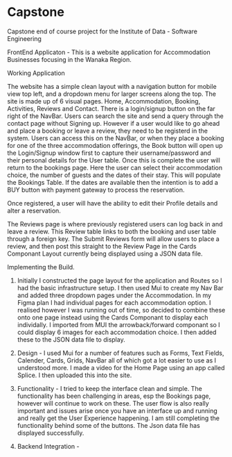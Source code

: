 # Capstone
Capstone end of course project for the Institute of Data - Software Engineering

FrontEnd Applicaton - This is a website application for Accommodation Businesses focusing in the Wanaka Region.

Working Application

The website has a simple clean layout with a navigation button for mobile view top left, and a dropdown menu for larger screens along the top. The site is made up of 6 visual pages.  Home, Accommodation, Booking, Activities, Reviews and Contact. There is a login/signup button on the far right of the NavBar.  Users can search the site and send a query through the contact page without Signing up.  However if a user would like to go ahead and place a booking or leave a review, they need to be registerd in the system. Users can access this on the NavBar, or when they place a booking for one of the three accommodation offerings, the Book button will open up the Login/Signup window first to capture their username/password and their personal details for the User table.  Once this is complete the user will return to the bookings page.  Here the user can select their accommodation choice, the number of guests and the dates of their stay. This will populate the Bookings Table. If the dates are available then the intention is to add a BUY button with payment gateway to process the reservation.

Once registered, a user will have the ability to edit their Profile details and alter a reservation.

The Reviews page is where previously registered users can log back in and leave a review. This Review table links to both the booking and user table through a foreign key.  The Submit Reviews form will allow users to place a review, and then post this straight to the Review Page in the Cards Componant Layout currently being displayed using a JSON data file.

Implementing the Build.

1. Initially I constructed the page layout for the application and Routes so I had the basic infrastructure setup.  I then used Mui to create my Nav Bar and added three dropdown pages under the Accommodation. In my Figma plan I had individual pages for each accommodation option.  I realised however I was running out of time, so decided to combine these onto one page instead using the Cards Componant to display each individally.  I imported from MUI the arrowback/forward componant so I could display 6 images for each accommodation choice.  I then added these to the JSON data file to display.

2. Design - I used Mui for a number of features such as Forms, Text Fields, Calender, Cards, Grids, NavBar all of which got a lot easier to use as I understood more.  I made a video for the Home Page using an app called Splice.  I then uploaded this into the site.

3. Functionality - I tried to keep the interface clean and simple.  The functionality has been challenging in areas, esp the Bookings page, however will continue to work on these. The user flow is also really important and issues arise once you have an interface up and running and really get the User Experience happening.  I am still completing the functionality behind some of the buttons.  The Json data file has displayed successfully.

4. Backend Integration - 